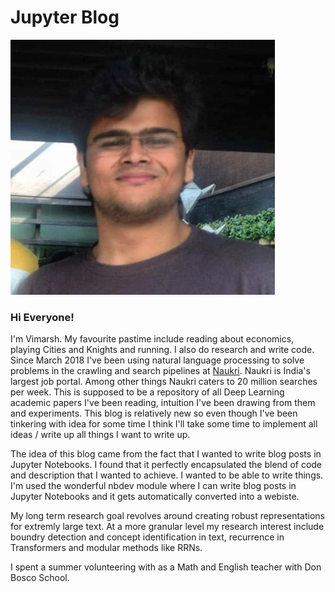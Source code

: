 # Jupyter Blog 



![](assets/vimarsh.jpeg)

### Hi Everyone! ###

I'm Vimarsh. My favourite pastime include reading about economics, playing Cities and Knights and running. I also do research and write code. Since March 2018 I've been using natural language processing to solve problems in the crawling and search pipelines at [Naukri](https://naukri.com). Naukri is India's largest job portal. Among other things Naukri caters to 20 million searches per week. This is supposed to be a repository of all Deep Learning academic papers I've been reading, intuition I've been drawing from them and experiments. This blog is relatively new so even though I've been tinkering with idea for some time I think I'll take some time to implement all ideas / write up all things I want to write up. 


The idea of this blog came from the fact that I wanted to write blog posts in Jupyter Notebooks. I found that it perfectly encapsulated the blend of code and description that I wanted to achieve. I wanted to be able to write things. I'm used the wonderful nbdev module where I can write blog posts in Jupyter Notebooks and it gets automatically converted into a webiste. 

My long term research goal revolves around creating robust representations for extremly large text.  At a more granular level my research interest include boundry detection and concept identification in text, recurrence in Transformers and modular methods like RRNs.

I spent a summer volunteering with as a Math and English teacher with Don Bosco School. 

